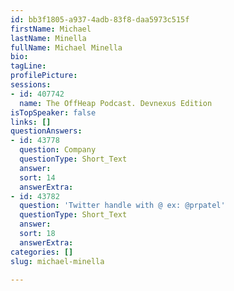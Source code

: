 ```yaml
---
id: bb3f1805-a937-4adb-83f8-daa5973c515f
firstName: Michael
lastName: Minella
fullName: Michael Minella
bio: 
tagLine: 
profilePicture: 
sessions:
- id: 407742
  name: The OffHeap Podcast. Devnexus Edition
isTopSpeaker: false
links: []
questionAnswers:
- id: 43778
  question: Company
  questionType: Short_Text
  answer: 
  sort: 14
  answerExtra: 
- id: 43782
  question: 'Twitter handle with @ ex: @prpatel'
  questionType: Short_Text
  answer: 
  sort: 18
  answerExtra: 
categories: []
slug: michael-minella

---
```

